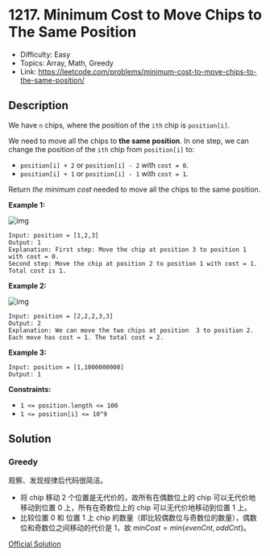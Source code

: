 # 1217. Minimum Cost to Move Chips to The Same Position

- Difficulty: Easy
- Topics: Array, Math, Greedy
- Link: https://leetcode.com/problems/minimum-cost-to-move-chips-to-the-same-position/

## Description

We have `n` chips, where the position of the `ith` chip is `position[i]`.

We need to move all the chips to **the same position**. In one step, we can change the position of the `ith` chip from `position[i]` to:

- `position[i] + 2` or `position[i] - 2` with `cost = 0`.
- `position[i] + 1` or `position[i] - 1` with `cost = 1`.

Return _the minimum cost_ needed to move all the chips to the same position.

**Example 1:**

![img](https://assets.leetcode.com/uploads/2020/08/15/chips_e1.jpg)

```
Input: position = [1,2,3]
Output: 1
Explanation: First step: Move the chip at position 3 to position 1 with cost = 0.
Second step: Move the chip at position 2 to position 1 with cost = 1.
Total cost is 1.
```

**Example 2:**

![img](https://assets.leetcode.com/uploads/2020/08/15/chip_e2.jpg)

```
Input: position = [2,2,2,3,3]
Output: 2
Explanation: We can move the two chips at position  3 to position 2. Each move has cost = 1. The total cost = 2.
```

**Example 3:**

```
Input: position = [1,1000000000]
Output: 1
```

**Constraints:**

- `1 <= position.length <= 100`
- `1 <= position[i] <= 10^9`

## Solution

### Greedy

观察、发现规律后代码很简洁。

- 将 chip 移动 2 个位置是无代价的，故所有在偶数位上的 chip 可以无代价地移动到位置 0 上，所有在奇数位上的 chip 可以无代价地移动到位置 1 上。
- 比较位置 0 和 位置 1 上 chip 的数量（即比较偶数位与奇数位的数量），偶数位和奇数位之间移动的代价是 1，故 $minCost = min\{evenCnt, oddCnt\}$。

[Official Solution](https://leetcode.com/problems/minimum-cost-to-move-chips-to-the-same-position/solution/)
